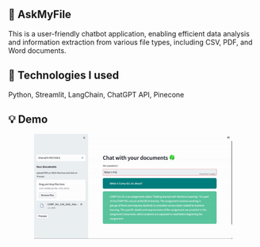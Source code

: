 ## 💼 AskMyFile

This is a user-friendly chatbot application, enabling efficient data analysis and information extraction from various file types, including CSV, PDF, and Word documents. 

## 🧰 Technologies I used

Python, Streamlit, LangChain, ChatGPT API, Pinecone

## 💡 Demo

<p align="center">
   <img src="https://github.com/yifeiw701/AskMyFile/blob/main/public/askmyfile.gif" width="400" />
</p>

